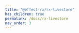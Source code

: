 ```yaml
---
title: "@effect-rx/rx-livestore"
has_children: true
permalink: /docs/rx-livestore
nav_order: 3
---
```

